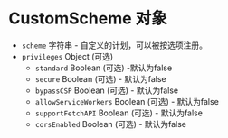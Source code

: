 # CustomScheme 对象

* `scheme` 字符串 - 自定义的计划，可以被按选项注册。
* `privileges` Object (可选)
  * `standard` Boolean (可选) -默认为false
  * `secure` Boolean (可选) - 默认为false
  * `bypassCSP` Boolean (可选) - 默认为false
  * `allowServiceWorkers` Boolean (可选) - 默认为false
  * `supportFetchAPI` Boolean (可选) - 默认为false
  * `corsEnabled` Boolean (可选) - 默认为false
